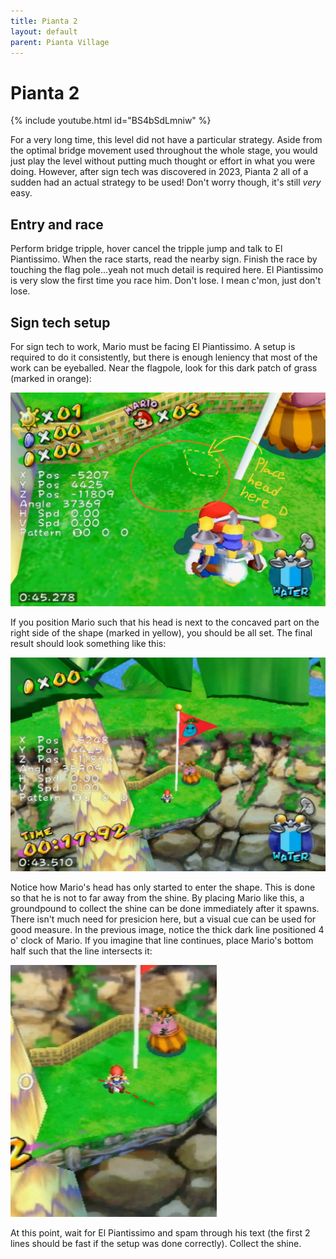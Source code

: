```yaml
---
title: Pianta 2
layout: default
parent: Pianta Village
---
```

# Pianta 2

{% include youtube.html id="BS4bSdLmniw" %}

For a very long time, this level did not have a particular strategy. Aside from the optimal bridge movement used throughout the whole stage, you would just play the level without putting much thought or effort in what you were doing. However, after sign tech was discovered in 2023, Pianta 2 all of a sudden had an actual strategy to be used! Don't worry though, it's still *very* easy.

## Entry and race
Perform bridge tripple, hover cancel the tripple jump and talk to El Piantissimo. When the race starts, read the nearby sign. Finish the race by touching the flag pole...yeah not much detail is required here. El Piantissimo is very slow the first time you race him. Don't lose. I mean c'mon, just don't lose.

## Sign tech setup
For sign tech to work, Mario must be facing El Piantissimo. A setup is required to do it consistently, but there is enough leniency that most of the work can be eyeballed. Near the flagpole, look for this dark patch of grass (marked in orange):

![Texture Setup](img/pianta2/texture.png)

If you position Mario such that his head is next to the concaved part on the right side of the shape (marked in yellow), you should be all set. The final result should look something like this:

![Setup](img/pianta2/setup.png)

Notice how Mario's head has only started to enter the shape. This is done so that he is not to far away from the shine. By placing Mario like this, a groundpound to collect the shine can be done immediately after it spawns. There isn't much need for presicion here, but a visual cue can be used for good measure. In the previous image, notice the thick dark line positioned 4 o' clock of Mario. If you imagine that line continues, place Mario's bottom half such that the line intersects it:

![Red Line](img/pianta2/redline.png)

At this point, wait for El Piantissimo and spam through his text (the first 2 lines should be fast if the setup was done correctly). Collect the shine.